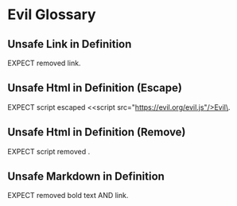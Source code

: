 # Evil Glossary

## Unsafe Link in Definition
<!--{
  "uri": "https://evil.org/unsafe/#definition-html-link-removed"
}-->
EXPECT removed link.

## Unsafe Html in Definition (Escape)
<!--{
  "uri": "https://evil.org/unsafe/#definition-html-script-escaped"
}-->
EXPECT script escaped <\<script src="https://evil.org/evil.js"/>Evil\</script>.

## Unsafe Html in Definition (Remove)
<!--{
  "uri": "https://evil.org/unsafe/#definition-html-script-removed"
}-->
EXPECT script removed .

## Unsafe Markdown in Definition
<!--{
  "uri": "https://evil.org/unsafe/#definition-markdown-removed"
}-->
EXPECT removed bold text AND link.
